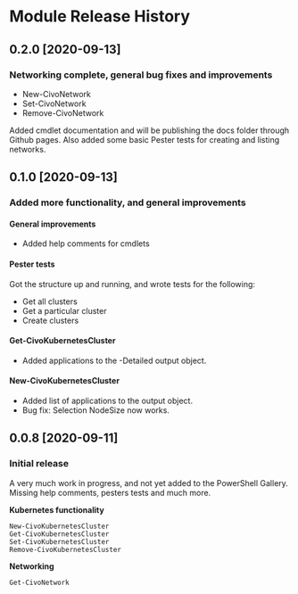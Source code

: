 # Module Release History

## 0.2.0 [2020-09-13]

### Networking complete, general bug fixes and improvements

* New-CivoNetwork
* Set-CivoNetwork
* Remove-CivoNetwork

Added cmdlet documentation and will be publishing the docs folder through Github pages. Also added some basic Pester tests for creating and listing networks.

## 0.1.0 [2020-09-13]

### Added more functionality, and general improvements

#### General improvements

* Added help comments for cmdlets

#### Pester tests

Got the structure up and running, and wrote tests for the following:

* Get all clusters
* Get a particular cluster
* Create clusters

#### Get-CivoKubernetesCluster

* Added applications to the -Detailed output object.

#### New-CivoKubernetesCluster

* Added list of applications to the output object.
* Bug fix: Selection NodeSize now works.

## 0.0.8 [2020-09-11]

### Initial release

A very much work in progress, and not yet added to the PowerShell Gallery. Missing help comments, pesters tests and much more.

**Kubernetes functionality**

```
New-CivoKubernetesCluster
Get-CivoKubernetesCluster
Set-CivoKubernetesCluster
Remove-CivoKubernetesCluster
```

**Networking**

```
Get-CivoNetwork
```